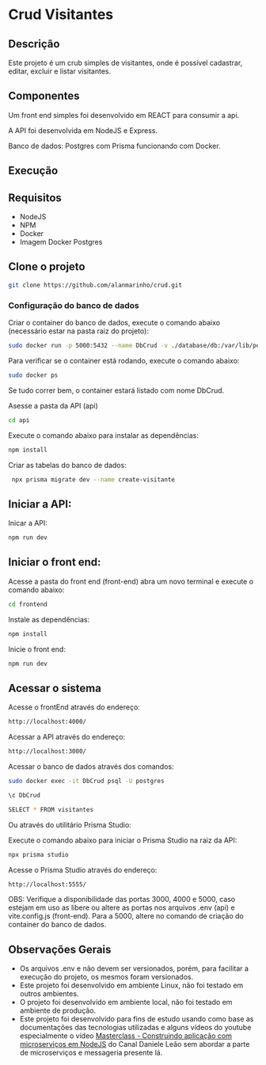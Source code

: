# Crud Visitantes


## Descrição

Este projeto é um crub simples de visitantes, onde é possível cadastrar, editar, excluir e listar visitantes.

## Componentes
Um front end simples foi desenvolvido em REACT para consumir a api.

A API foi desenvolvida em NodeJS e Express.

Banco de dados: Postgres com Prisma funcionando com Docker.

## Execução

## Requisitos
- NodeJS
- NPM
- Docker
- Imagem Docker Postgres

## Clone o projeto
```bash
git clone https://github.com/alanmarinho/crud.git
```

### Configuração do banco de dados
Criar o container do banco de dados, execute o comando abaixo (necessário estar na pasta raiz do projeto):
```bash
sudo docker run -p 5000:5432 --name DbCrud -v ./database/db:/var/lib/postgresql/data -e POSTGRES_PASSWORD=1234 -d postgres
```

Para verificar se o container está rodando, execute o comando abaixo:
```bash
sudo docker ps
```
Se tudo correr bem, o container estará listado com nome DbCrud.

Asesse a pasta da API (api)
```bash
cd api
```

Execute o comando abaixo para instalar as dependências:
```bash
npm install
```

Criar as tabelas do banco de dados:
```bash
 npx prisma migrate dev --name create-visitante
```

## Iniciar a API:
Inicar a API:
```bash
npm run dev
```

## Iniciar o front end:

Acesse a pasta do front end (front-end) abra um novo terminal e execute o comando abaixo:
```bash
cd frontend
```

Instale as dependências:
```bash
npm install
```

Inicie o front end:
```bash
npm run dev
```

## Acessar o sistema
Acesse o frontEnd através do endereço:
```bash
http://localhost:4000/
```

Acessar a API através do endereço:
```bash
http://localhost:3000/
```

Acessar o banco de dados através dos comandos:
```bash
sudo docker exec -it DbCrud psql -U postgres
```

```bash
\c DbCrud
```
```bash
SELECT * FROM visitantes
```
Ou através do utilitário Prisma Studio:

Execute o comando abaixo para iniciar o Prisma Studio na raiz da API:
```bash
npx prisma studio
```

Acesse o Prisma Studio através do endereço:
```bash
http://localhost:5555/
```

OBS: Verifique a disponibilidade das portas 3000, 4000 e 5000, caso estejam em uso as libere ou altere as portas nos arquivos .env (api) e vite.config.js (front-end). Para a 5000, altere no comando de criação do container do banco de dados.

## Observações Gerais
- Os arquivos .env e não devem ser versionados, porém, para facilitar a execução do projeto, os mesmos foram versionados.
- Este projeto foi desenvolvido em ambiente Linux, não foi testado em outros ambientes.
- O projeto foi desenvolvido em ambiente local, não foi testado em ambiente de produção.
- Este projeto foi desenvolvido para fins de estudo usando como base as documentações das tecnologias utilizadas e alguns vídeos do youtube especialmente o vídeo [Masterclass - Construindo aplicação com microserviços em NodeJS](https://www.youtube.com/live/dOdSaLcZJDk?si=jL9GKTnMM9I5fhpf) do Canal Daniele Leão sem abordar a parte de microserviços e messageria presente lá.

 

